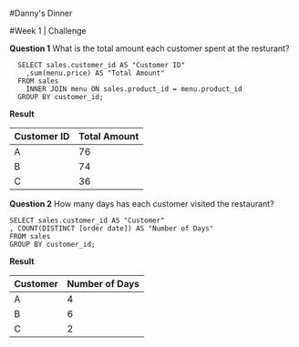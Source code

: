 #Danny's Dinner

#Week 1 | Challenge

**Question 1** What is the total amount each customer spent at the resturant?

	  SELECT sales.customer_id AS "Customer ID"
		,sum(menu.price) AS "Total Amount"
	  FROM sales
		INNER JOIN menu ON sales.product_id = menu.product_id
	  GROUP BY customer_id;
  
  **Result**
  
  |Customer ID|Total Amount|
  |---|---|
  |A|76|
  |B|74|
  |C|36|
  
  
  

**Question 2** How many days has each customer visited the restaurant?

	SELECT sales.customer_id AS "Customer"
	, COUNT(DISTINCT [order date]) AS "Number of Days"
	FROM sales
	GROUP BY customer_id;
	
**Result**

|Customer|Number of Days|
|---|---|
|A	|4
|B	|6
|C	|2

  
